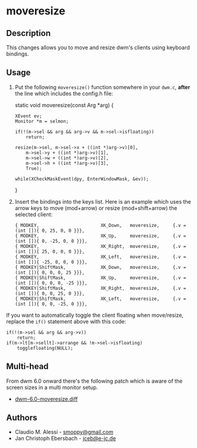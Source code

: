 moveresize
==========

Description
-----------

This changes allows you to move and resize dwm's clients using keyboard
bindings.

Usage
-----

 1. Put the following `moveresize()` function somewhere in your `dwm.c`,
    **after** the line which includes the config.h file:

	static void
	moveresize(const Arg *arg)
	{

		XEvent ev;
		Monitor *m = selmon;

		if(!(m->sel && arg && arg->v && m->sel->isfloating))
			return;

		resize(m->sel, m->sel->x + ((int *)arg->v)[0],
			m->sel->y + ((int *)arg->v)[1],
			m->sel->w + ((int *)arg->v)[2],
			m->sel->h + ((int *)arg->v)[3],
			True);

		while(XCheckMaskEvent(dpy, EnterWindowMask, &ev));
	}

 2. Insert the bindings into the keys list. Here is an example which uses the
    arrow keys to move (mod+arrow) or resize (mod+shift+arrow) the selected
    client:

        { MODKEY,                       XK_Down,   moveresize,     {.v = (int []){ 0, 25, 0, 0 }}},
        { MODKEY,                       XK_Up,     moveresize,     {.v = (int []){ 0, -25, 0, 0 }}},
        { MODKEY,                       XK_Right,  moveresize,     {.v = (int []){ 25, 0, 0, 0 }}},
        { MODKEY,                       XK_Left,   moveresize,     {.v = (int []){ -25, 0, 0, 0 }}},
        { MODKEY|ShiftMask,             XK_Down,   moveresize,     {.v = (int []){ 0, 0, 0, 25 }}},
        { MODKEY|ShiftMask,             XK_Up,     moveresize,     {.v = (int []){ 0, 0, 0, -25 }}},
        { MODKEY|ShiftMask,             XK_Right,  moveresize,     {.v = (int []){ 0, 0, 25, 0 }}},
        { MODKEY|ShiftMask,             XK_Left,   moveresize,     {.v = (int []){ 0, 0, -25, 0 }}},

If you want to automatically toggle the client floating when move/resize,
replace the `if()` statement above with this code:

	if(!(m->sel && arg && arg->v))
		return;
	if(m->lt[m->sellt]->arrange && !m->sel->isfloating)
		togglefloating(NULL);

Multi-head
----------
From dwm 6.0 onward there's the following patch which is aware of the screen sizes in a multi monitor setup.

* [dwm-6.0-moveresize.diff][0]

[0]: dwm-6.0-moveresize.diff

Authors
-------

 * Claudio M. Alessi - <smoppy@gmail.com>
 * Jan Christoph Ebersbach - <jceb@e-jc.de>
